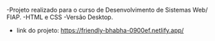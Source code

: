 -Projeto realizado para o curso de Desenvolvimento de Sistemas Web/ FIAP.
-HTML e CSS
-Versão Desktop.
- link do projeto: https://friendly-bhabha-0900ef.netlify.app/
